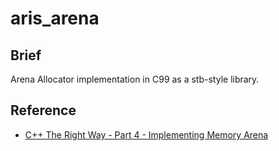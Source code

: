 # aris_arena

## Brief

Arena Allocator implementation in C99 as a stb-style library.

## Reference

- [C++ The Right Way - Part 4 - Implementing Memory Arena](https://www.youtube.com/watch?v=kbcFw2VnDVw&list=PL6PLZuEOu7dsPviidNKzq3y0yp8PAJrqe&index=12)

